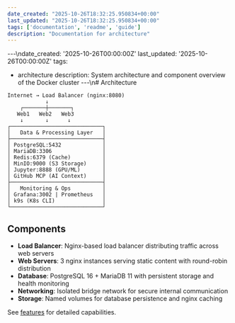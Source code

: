 ```yaml
---
date_created: "2025-10-26T18:32:25.950834+00:00"
last_updated: "2025-10-26T18:32:25.950834+00:00"
tags: ['documentation', 'readme', 'guide']
description: "Documentation for architecture"
---
```


---\ndate_created: '2025-10-26T00:00:00Z'
last_updated: '2025-10-26T00:00:00Z'
tags:
- architecture
description: System architecture and component overview of the Docker cluster
---\n# Architecture

```
Internet → Load Balancer (nginx:8080)
            ↓
    ┌───────┼───────┐
   Web1   Web2   Web3
    ↓       ↓      ↓
┌─────────────────────────────┐
│   Data & Processing Layer   │
├─────────────────────────────┤
│ PostgreSQL:5432             │
│ MariaDB:3306                │
│ Redis:6379 (Cache)          │
│ MinIO:9000 (S3 Storage)     │
│ Jupyter:8888 (GPU/ML)       │
│ GitHub MCP (AI Context)     │
├─────────────────────────────┤
│   Monitoring & Ops          │
│ Grafana:3002 | Prometheus   │
│ k9s (K8s CLI)               │
└─────────────────────────────┘
```

## Components

- **Load Balancer**: Nginx-based load balancer distributing traffic across web servers
- **Web Servers**: 3 nginx instances serving static content with round-robin distribution
- **Database**: PostgreSQL 16 + MariaDB 11 with persistent storage and health monitoring
- **Networking**: Isolated bridge network for secure internal communication
- **Storage**: Named volumes for database persistence and nginx caching

See [features](features.md) for detailed capabilities.
